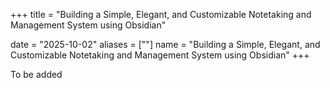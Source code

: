+++
title = "Building a Simple, Elegant, and Customizable Notetaking and Management System using Obsidian"

date = "2025-10-02"
aliases = [""]
name = "Building a Simple, Elegant, and Customizable Notetaking and Management System using Obsidian"
+++

To be added
